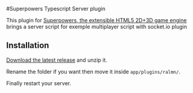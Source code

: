 #Superpowers Typescript Server plugin

This plugin for [Superpowers, the extensible HTML5 2D+3D game engine](http://sparklinlabs.com) brings a server script for exemple multiplayer script with socket.io plugin 


## Installation

[Download the latest release](https://github.com/ralmn/superpowers-typescript-server-plugin/releases) and unzip it.

Rename the folder if you want then move it inside `app/plugins/ralmn/`.

Finally restart your server.

